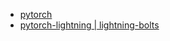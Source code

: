 - [pytorch](https://pytorch.org/)
- [pytorch-lightning](https://github.com/PyTorchLightning/pytorch-lightning)[ | lightning-bolts](https://github.com/PyTorchLightning/lightning-bolts)
